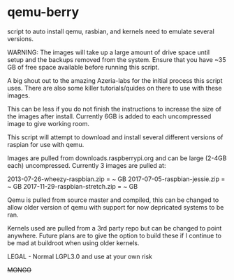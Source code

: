 # qemu-berry
script to auto install qemu, rasbian, and kernels need to emulate several versions.

WARNING: The images will take up a large amount of drive space until setup and the backups removed from the system.  Ensure that you have ~35 GB of free space available before running this script.


A big shout out to the amazing Azeria-labs for the initial process this script uses.
There are also some killer tutorials/quides on there to use with these images.

This can be less if you do not finish the instructions to increase the size of the images after install.  Currently 6GB is added to each uncompressed image to give working room.


This script will attempt to download and install several different versions of raspian for use with qemu.

Images are pulled from downloads.raspberrypi.org and can be large (2-4GB each) uncompressed.  Currently 3 images are pulled at:

2013-07-26-wheezy-raspbian.zip  = ~ GB
2017-07-05-raspbian-jessie.zip  = ~ GB
2017-11-29-raspbian-stretch.zip = ~ GB

Qemu is pulled from source master and compiled, this can be changed to allow older version of qemu with support for now depricated systems to be ran.

Kernels used are pulled from a 3rd party repo but can be changed to point anywhere.  Future plans are to give the option to build these if I continue to be mad at buildroot when using older kernels.




LEGAL - Normal LGPL3.0 and use at your own risk


~~MONGO~~


